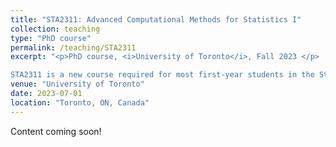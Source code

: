 ```yaml
---
title: "STA2311: Advanced Computational Methods for Statistics I"
collection: teaching
type: "PhD course"
permalink: /teaching/STA2311
excerpt: "<p>PhD course, <i>University of Toronto</i>, Fall 2023 </p>

STA2311 is a new course required for most first-year students in the Statistical Theory and Applications PhD stream at the University of Toronto. The course, which examines optimization and sampling techniques (focusing on both underlying motivation and theoretical justification), was fully designed by [Prof. Radu V. Craiu](https://utstat.toronto.edu/craiu/) and me."
venue: "University of Toronto"
date: 2023-07-01
location: "Toronto, ON, Canada"
---
```

Content coming soon!